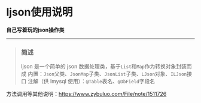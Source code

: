 # ljson使用说明
**自己写着玩的json操作类**

---

> ### 简述
> ljson 是一个简单的 json 数据处理类，基于`List`和`Map`作为转换对象封装而成
内置：`Json`父类、`JsonMap`子类、`JsonList`子类、`LJson`对象、`ILJson`接口
> 注解（供 lmysql 使用）：`@Table`表名、`@DbField`字段名

方法调用等其他说明：https://www.zybuluo.com/File/note/1511726

